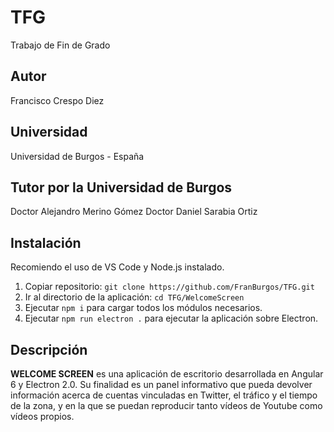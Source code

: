 # TFG
Trabajo de Fin de Grado
## Autor
Francisco Crespo Diez
## Universidad
Universidad de Burgos - España
## Tutor por la Universidad de Burgos
Doctor Alejandro Merino Gómez
Doctor Daniel Sarabia Ortiz
## Instalación
Recomiendo el uso de VS Code y Node.js instalado.
1. Copiar repositorio: ```git clone https://github.com/FranBurgos/TFG.git```
2. Ir al directorio de la aplicación: ```cd TFG/WelcomeScreen```
3. Ejecutar ```npm i``` para cargar todos los módulos necesarios.
4. Ejecutar ```npm run electron .``` para ejecutar la aplicación sobre Electron.
## Descripción
**WELCOME SCREEN** es una aplicación de escritorio desarrollada en Angular 6 y Electron 2.0. Su finalidad es un panel informativo que pueda devolver información acerca de cuentas vinculadas en Twitter, el tráfico y el tiempo de la zona, y en la que se puedan reproducir tanto vídeos de Youtube como vídeos propios.